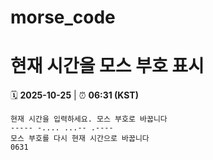 # morse_code
# 현재 시간을 모스 부호 표시
<!-- MORSE_TIME_START -->
🗓️ **2025-10-25** | ⏰ **06:31 (KST)**

```
현재 시간을 입력하세요. 모스 부호로 바꿉니다
----- -.... ...-- .----
모스 부호를 다시 현재 시간으로 바꿉니다
0631
```
<!-- MORSE_TIME_END -->
